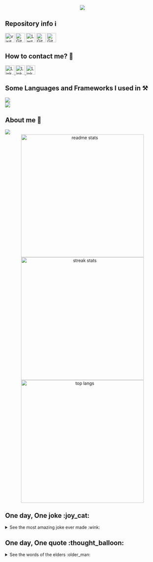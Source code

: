 
<h2 align="center">
    <img src="https://readme-typing-svg.herokuapp.com?font=Zain&weight=900&size=30&letterSpacing=-3+px&duration=4000&pause=2000&color=F75E2E&center=true&vCenter=true&width=500&lines=Hello+Everyone%F0%9F%91%8B;My+name+is+Ossan+MSOILI!;You+can+find+some+information+about+me+here!" />
</h2>

<h2>Repository info ℹ️</h2>
<div>
<img alt="visitors" src="https://visitor-badge.laobi.icu/badge?page_id=Omegalpha28.Omegalpha28" height="30px">
<img alt="GitHub repo size" src="https://img.shields.io/github/repo-size/Omegalpha28/Omegalpha28?color=082DEA&logo=github&style=for-the-badge&logoColor=181717" height="30px">
<img alt="Last commit" src="https://img.shields.io/github/last-commit/Omegalpha28/Omegalpha28?color=082DEA&logo=git&logoColor&style=for-the-badge" height="30px">
<img alt="GitHub forks" src="https://img.shields.io/github/forks/Omegalpha28/Omegalpha28?color=082DEA&logo=github&style=for-the-badge&logoColor=181717" height="30px">
<img alt="GitHub Repo stars" src="https://img.shields.io/github/stars/Omegalpha28/Omegalpha28?color=082DEA&logo=github&style=for-the-badge&logoColor=181717" height="30px">
</div>

<h2>How to contact me? 🔎</h2>
<div>
<a href="https://github.com/Omegalpha28">
    <img alt="Link to my GitHub" src="https://img.shields.io/github/followers/Omegalpha28?style=for-the-badge&color=082DEA&logo=github&logoColor=181717&label=@Omegalpha28" height="30px">
</a>
<a href="https://www.linkedin.com/in/ossan-msoili/">
    <img alt="Link to my LinkedIn" src="https://img.shields.io/static/v1?label&message=/in/ossan-msoili&color=082DEA&style=for-the-badge&logo=linkedin" height="30px" >
</a>
  <a href="mailto:ossanmsoili@yahoo.com">
    <img alt="Link to send me an email" src="https://img.shields.io/badge/mail-ossanmsoili@yahoo.com-082DEA" height="30px" >
</a>

<h2>Some Languages and Frameworks I used in ⚒️</h2>
<div>
  <img src="https://skillicons.dev/icons?i=python,c,html,css,kotlin,bash" /><br>
  <img src="https://skillicons.dev/icons?i=vscode,github,git,docker,mysql,unity" />
</div>

<h2>About me 💬</h2>
<div>
  <img src="https://readme-typing-svg.herokuapp.com?font=Zain&weight=900&size=30&letterSpacing=-3+px&duration=4000&pause=1000&color=C13FD4&vCenter=true&width=500&lines=My+profile+picture+is...;Seraphina+from+Unordinary" /> <br>
<div align=center>
  <img width=400 src="https://github-readme-stats-salesp07.vercel.app/api?username=Omegalpha28&count_private=true&show_icons=true&theme=react&rank_icon=github&border_radius=10" alt="readme stats" /> <br>
  <img width=400 src="https://github-readme-streak-stats-salesp07.vercel.app/?user=Omegalpha28&count_private=true&theme=react&border_radius=10" alt="streak stats"/> <br>
  <img width=400 src="https://github-readme-stats-salesp07.vercel.app/api/top-langs/?username=Omegalpha28&hide=HTML&langs_count=8&layout=compact&theme=react&border_radius=10&size_weight=0.5&count_weight=0.5&exclude_repo=github-readme-stats" alt="top langs" />
</div>

<h2>One day, One joke :joy_cat:</h2>
<details>
    <summary>See the most amazing joke ever made :wink:</summary>
    <a href="https://github.com/ABSphreak/readme-jokes">
        <img src="https://readme-jokes.vercel.app/api?theme=tokyonight&hideBorder" alt="Jokes Card" />
    </a>
</details>

<h2>One day, One quote :thought_balloon:</h2>
<details>
    <summary>See the words of the elders :older_man:</summary>
    <a href="https://github.com/piyushsuthar/github-readme-quotes">
        <img src="https://quotes-github-readme.vercel.app/api?type=horizontal&theme=tokyonight" alt="quotes card">
    </a>
</details>

<!--
**Omegalpha28/Omegalpha28** is a ✨ _special_ ✨ repository because its `README.md` (this file) appears on your GitHub profile.

Here are some ideas to get you started:

- 🔭 I’m currently working on ...
- 🌱 I’m currently learning ...
- 👯 I’m looking to collaborate on ...
- 🤔 I’m looking for help with ...
- 💬 Ask me about ...
- 📫 How to reach me: ...
- 😄 Pronouns: ...
- ⚡ Fun fact: ... 
-->
